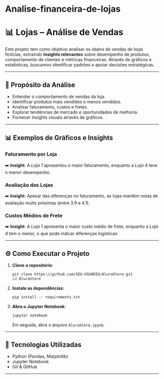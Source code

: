 ﻿# Analise-financeira-de-lojas

# 📊 Lojas – Análise de Vendas

Este projeto tem como objetivo analisar os dados de vendas de lojas fictícias, extraindo **insights relevantes** sobre desempenho de produtos, comportamento de clientes e métricas financeiras.
Através de gráficos e estatísticas, buscamos identificar padrões e apoiar decisões estratégicas.

---

## 🎯 Propósito da Análise

* Entender o comportamento de vendas da loja.
* Identificar produtos mais vendidos e menos vendidos.
* Analisar faturamento, custos e fretes.
* Explorar tendências de mercado e oportunidades de melhoria.
* Fornecer insights visuais através de gráficos.

---

## 📊 Exemplos de Gráficos e Insights

### Faturamento por Loja
➡️ **Insight**: A *Loja 1* apresentou o maior faturamento, enquanto a *Loja 4* teve o menor desempenho.

### Avaliação das Lojas
➡️ **Insight**: Apesar das diferenças no faturamento, as lojas mantêm notas de avaliação muito próximas (entre 3.9 e 4.1).

### Custos Médios de Frete
➡️ **Insight**: A *Loja 1* apresenta o maior custo médio de frete, enquanto a *Loja 4* tem o menor, o que pode indicar diferenças logísticas.

---

## ⚙️ Como Executar o Projeto

1. **Clone o repositório**:

   ```bash
   git clone https://github.com/SEU-USUARIO/AluraStore.git
   cd AluraStore
   ```

2. **Instale as dependências**:

   ```bash
   pip install -r requirements.txt
   ```

3. **Abra o Jupyter Notebook**:

   ```bash
   jupyter notebook
   ```

   Em seguida, abra o arquivo `AluraStore.ipynb`.

---

## 🚀 Tecnologias Utilizadas

* Python (Pandas, Matplotlib)
* Jupyter Notebook
* Git & GitHub

---



